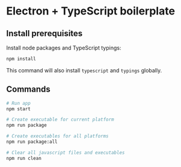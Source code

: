 # Electron + TypeScript boilerplate

## Install prerequisites

Install node packages and TypeScript typings:
```bash
npm install
``` 

This command will also install `typescript` and `typings` globally. 

## Commands

```bash
# Run app
npm start

# Create executable for current platform
npm run package

# Create executables for all platforms
npm run package:all

# Clear all javascript files and executables
npm run clean
```
